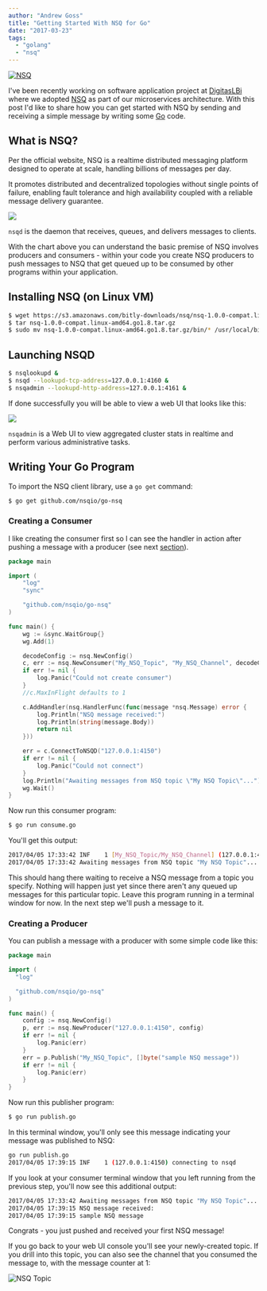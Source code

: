 ```yaml
---
author: "Andrew Goss"
title: "Getting Started With NSQ for Go"
date: "2017-03-23"
tags:
  - "golang"
  - "nsq"
---
```

<a href="http://nsq.io" target="_blank">![NSQ](/img/post/nsq.png "NSQ")</a><br>

I've been recently working on software application project at <a href="https://www.digitaslbi.com/en-us" target="_blank">DigitasLBi</a> where we adopted <a href="http://nsq.io" target="_blank">NSQ</a> as part of our microservices architecture. With this post I'd like to share how you can get started with NSQ by sending and receiving a simple message by writing some <a href="https://golang.org" target="_blank">Go</a> code.

## What is NSQ?

Per the official website, NSQ is a realtime distributed messaging platform designed to operate at scale, handling billions of messages per day.

It promotes distributed and decentralized topologies without single points of failure, enabling fault tolerance and high availability coupled with a reliable message delivery guarantee.

<img src="https://f.cloud.github.com/assets/187441/1700696/f1434dc8-6029-11e3-8a66-18ca4ea10aca.gif"></img>

`nsqd` is the daemon that receives, queues, and delivers messages to clients.

With the chart above you can understand the basic premise of NSQ involves producers and consumers - within your code you create NSQ producers to push messages to NSQ that get queued up to be consumed by other programs within your application.

## Installing NSQ (on Linux VM)

```bash
$ wget https://s3.amazonaws.com/bitly-downloads/nsq/nsq-1.0.0-compat.linux-amd64.go1.8.tar.gz
$ tar nsq-1.0.0-compat.linux-amd64.go1.8.tar.gz
$ sudo mv nsq-1.0.0-compat.linux-amd64.go1.8.tar.gz/bin/* /usr/local/bin
```

## Launching NSQD

```bash
$ nsqlookupd & 
$ nsqd --lookupd-tcp-address=127.0.0.1:4160 &
$ nsqadmin --lookupd-http-address=127.0.0.1:4161 &
```

If done successfully you will be able to view a web UI that looks like this:

<img src="http://nsq.io/static/img/nsqadmin_screenshot.png"></img>

`nsqadmin` is a Web UI to view aggregated cluster stats in realtime and perform various administrative tasks.

## Writing Your Go Program

To import the NSQ client library, use a `go get` command:

```bash
$ go get github.com/nsqio/go-nsq
```

### Creating a Consumer

I like creating the consumer first so I can see the handler in action after pushing a message with a producer (see next [section](#producer)).

```go
package main

import (
    "log"
    "sync"

    "github.com/nsqio/go-nsq"
)

func main() {
    wg := &sync.WaitGroup{}
    wg.Add(1)

    decodeConfig := nsq.NewConfig()
    c, err := nsq.NewConsumer("My_NSQ_Topic", "My_NSQ_Channel", decodeConfig)
    if err != nil {
        log.Panic("Could not create consumer")
    }
    //c.MaxInFlight defaults to 1

    c.AddHandler(nsq.HandlerFunc(func(message *nsq.Message) error {
        log.Println("NSQ message received:")
        log.Println(string(message.Body))
        return nil
    }))

    err = c.ConnectToNSQD("127.0.0.1:4150")
    if err != nil {
        log.Panic("Could not connect")
    }
    log.Println("Awaiting messages from NSQ topic \"My NSQ Topic\"...")
    wg.Wait()
}
```

Now run this consumer program:

```bash
$ go run consume.go
```
You'll get this output:

```bash
2017/04/05 17:33:42 INF    1 [My_NSQ_Topic/My_NSQ_Channel] (127.0.0.1:4150) connecting to nsqd
2017/04/05 17:33:42 Awaiting messages from NSQ topic "My NSQ Topic"...
```

This should hang there waiting to receive a NSQ message from a topic you specify. Nothing will happen just yet since there aren't any queued up messages for this particular topic. Leave this program running in a terminal window for now. In the next step we'll push a message to it.

### <a name="producer"></a>Creating a Producer

You can publish a message with a producer with some simple code like this:

```go
package main

import (
  "log"

  "github.com/nsqio/go-nsq"
)

func main() {
    config := nsq.NewConfig()
    p, err := nsq.NewProducer("127.0.0.1:4150", config)
    if err != nil {
        log.Panic(err)
    }
    err = p.Publish("My_NSQ_Topic", []byte("sample NSQ message"))
    if err != nil {
        log.Panic(err)
    }
}
```
Now run this publisher program:

```bash
$ go run publish.go
```

In this terminal window, you'll only see this message indicating your message was published to NSQ:

```bash
go run publish.go
2017/04/05 17:39:15 INF    1 (127.0.0.1:4150) connecting to nsqd
```

If you look at your consumer terminal window that you left running from the previous step, you'll now see this additional output:

```bash
2017/04/05 17:33:42 Awaiting messages from NSQ topic "My NSQ Topic"...
2017/04/05 17:39:15 NSQ message received:
2017/04/05 17:39:15 sample NSQ message
```

Congrats - you just pushed and received your first NSQ message!

If you go back to your web UI console you'll see your newly-created topic. If you drill into this topic, you can also see the channel that you consumed the message to, with the message counter at 1:

![NSQ Topic](/img/post/nsq_topic.png "NSQ Topic")